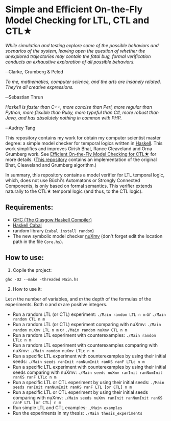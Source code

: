 # Simple and Efficient On-the-Fly Model Checking for LTL, CTL and CTL★

_While simulation and testing explore some of the possible behaviors and scenarios of the system, leaving open the question of whether the unexplored trajectories may contain the fatal bug, formal verification conducts an exhaustive exploration of all possible behaviors._

─Clarke, Grumberg & Peled


_To me, mathematics, computer science, and the arts are insanely related. They’re all creative expressions._

─Sebastian Thrun


_Haskell is faster than C++, more concise than Perl, more regular than Python, more flexible than Ruby, more typeful than C#, more robust than Java, and has absolutely nothing in common with PHP._

─Audrey Tang

This repository contains my work for obtain my computer scientist master degree: a simple model checker
for temporal logics written in [Haskell](https://www.haskell.org/).
This work simplifies and improves Girish Bhat, Rance Cleaveland and Orna Grumberg work.
See [Efficient On-the-Fly Model Checking for CTL★](https://www.semanticscholar.org/paper/Eecient-On-the-fly-Model-Checking-for-Ctl-Bhat-Cleaveland/e7dbc6e9ff14c98d61af98247e79a3b2058cbfff) for more details.
([This repository](https://github.com/spidermoy/OnTheFly_ModelChecking) contains an
implementation of the original Bhat, Cleaveland and Grumberg algorithm.)

In summary, this repository contains a model verifier for LTL temporal logic, which, does not use Büchi's 
Automatons or Strongly Connected Components, is only based on formal semantics.
This verifier extends naturally to the CTL★ temporal logic (and thus, to the CTL logic).


## Requirements:

* [GHC (The Glasgow Haskell Compiler)](https://www.haskell.org/ghc/)
* [Haskell Cabal](https://www.haskell.org/cabal/)
* random library (`cabal install random`)
* The new symbolic model checker [nuXmv](https://nuxmv.fbk.eu/)
(don't forget edit the location path in the file `Core.hs`).

## How to use:

1. Copile the project:

`ghc -O2 --make -threaded Main.hs`

2. How to use it:

Let _n_ the number of variables, and _m_ the depth of the formulas of the experiments. Both
_n_ and _m_ are positive integers.

   * Run a random LTL (or CTL) experiment: `./Main random LTL n m` or `./Main random CTL n m`
   * Run a random LTL (or CTL) experiment comparing with nuXmv: `./Main random nuXmv LTL n m` or `./Main random nuXmv CTL n m`
   * Run a random LTL experiment with counterexamples: `./Main random LTLc n m`
   * Run a random LTL experiment with counterexamples comparing with nuXmv: `./Main random nuXmv LTLc n m`
   * Run a specific LTL experiment with counterexamples by using their initial seeds: `./Main seeds ranInit ranNumInit ranKS ranF LTLc n m`
   * Run a specific LTL experiment with counterexamples by using their initial seeds comparing with nuXmv: `./Main seeds nuXmv ranInit ranNumInit ranKS ranF LTLc n m`
   * Run a specific LTL or CTL experiment by using their initial seeds: `./Main seeds ranInit ranNumInit ranKS ranF LTL [or CTL] n m`
   * Run a specific LTL or CTL experiment by using their initial seeds comparing with nuXmv: `./Main seeds nuXmv ranInit ranNumInit ranKS ranF LTL [or CTL] n m`
   * Run simple LTL and CTL examples: `./Main examples`
   * Run the experiments in my thesis: `./Main thesis_experiments` 
